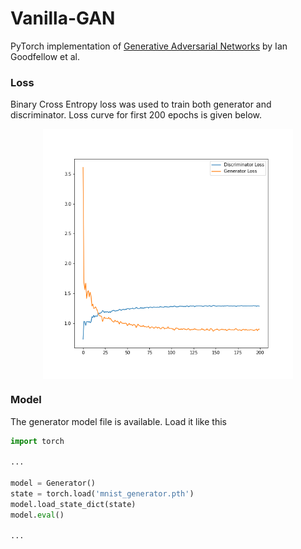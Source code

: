 # Vanilla-GAN

PyTorch implementation of [Generative Adversarial Networks](https://arxiv.org/abs/1406.2661) by Ian Goodfellow et al.

### Loss

Binary Cross Entropy loss was used to train both generator and discriminator. Loss curve for first 200 epochs is given below.
<div align='center'>
   <img src="img/loss.png" alt="loss_curve" align='center' width="400"/>
</div>

### Model

The generator model file is available. Load it like this
```python
import torch

...

model = Generator()
state = torch.load('mnist_generator.pth')
model.load_state_dict(state)
model.eval()

...
```

